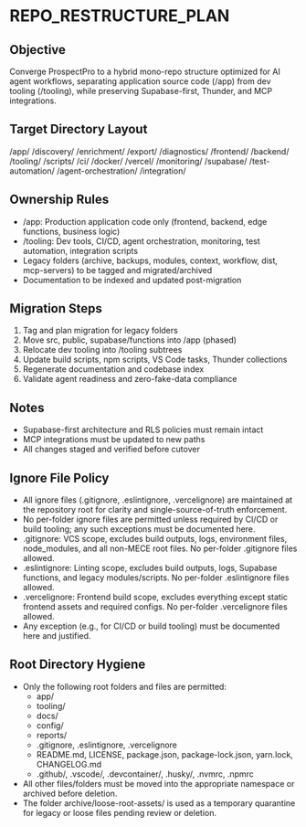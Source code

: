 # REPO_RESTRUCTURE_PLAN

## Objective

Converge ProspectPro to a hybrid mono-repo structure optimized for AI agent workflows, separating application source code (/app) from dev tooling (/tooling), while preserving Supabase-first, Thunder, and MCP integrations.

## Target Directory Layout

/app/
/discovery/
/enrichment/
/export/
/diagnostics/
/frontend/
/backend/
/tooling/
/scripts/
/ci/
/docker/
/vercel/
/monitoring/
/supabase/
/test-automation/
/agent-orchestration/
/integration/

## Ownership Rules

- /app: Production application code only (frontend, backend, edge functions, business logic)
- /tooling: Dev tools, CI/CD, agent orchestration, monitoring, test automation, integration scripts
- Legacy folders (archive, backups, modules, context, workflow, dist, mcp-servers) to be tagged and migrated/archived
- Documentation to be indexed and updated post-migration

## Migration Steps

1. Tag and plan migration for legacy folders
2. Move src, public, supabase/functions into /app (phased)
3. Relocate dev tooling into /tooling subtrees
4. Update build scripts, npm scripts, VS Code tasks, Thunder collections
5. Regenerate documentation and codebase index
6. Validate agent readiness and zero-fake-data compliance

## Notes

- Supabase-first architecture and RLS policies must remain intact
- MCP integrations must be updated to new paths
- All changes staged and verified before cutover

## Ignore File Policy

- All ignore files (.gitignore, .eslintignore, .vercelignore) are maintained at the repository root for clarity and single-source-of-truth enforcement.
- No per-folder ignore files are permitted unless required by CI/CD or build tooling; any such exceptions must be documented here.
- .gitignore: VCS scope, excludes build outputs, logs, environment files, node_modules, and all non-MECE root files. No per-folder .gitignore files allowed.
- .eslintignore: Linting scope, excludes build outputs, logs, Supabase functions, and legacy modules/scripts. No per-folder .eslintignore files allowed.
- .vercelignore: Frontend build scope, excludes everything except static frontend assets and required configs. No per-folder .vercelignore files allowed.
- Any exception (e.g., for CI/CD or build tooling) must be documented here and justified.

## Root Directory Hygiene

- Only the following root folders and files are permitted:
  - app/
  - tooling/
  - docs/
  - config/
  - reports/
  - .gitignore, .eslintignore, .vercelignore
  - README.md, LICENSE, package.json, package-lock.json, yarn.lock, CHANGELOG.md
  - .github/, .vscode/, .devcontainer/, .husky/, .nvmrc, .npmrc
- All other files/folders must be moved into the appropriate namespace or archived before deletion.
- The folder archive/loose-root-assets/ is used as a temporary quarantine for legacy or loose files pending review or deletion.
